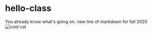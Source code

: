 # hello-class
You already know what's going on.
new line of markdown for fall 2020
![cool cat](https://previews.123rf.com/images/sushaaa/sushaaa1406/sushaaa140600366/29210334-portrait-of-funny-cat-with-sunglasses.jpg)
